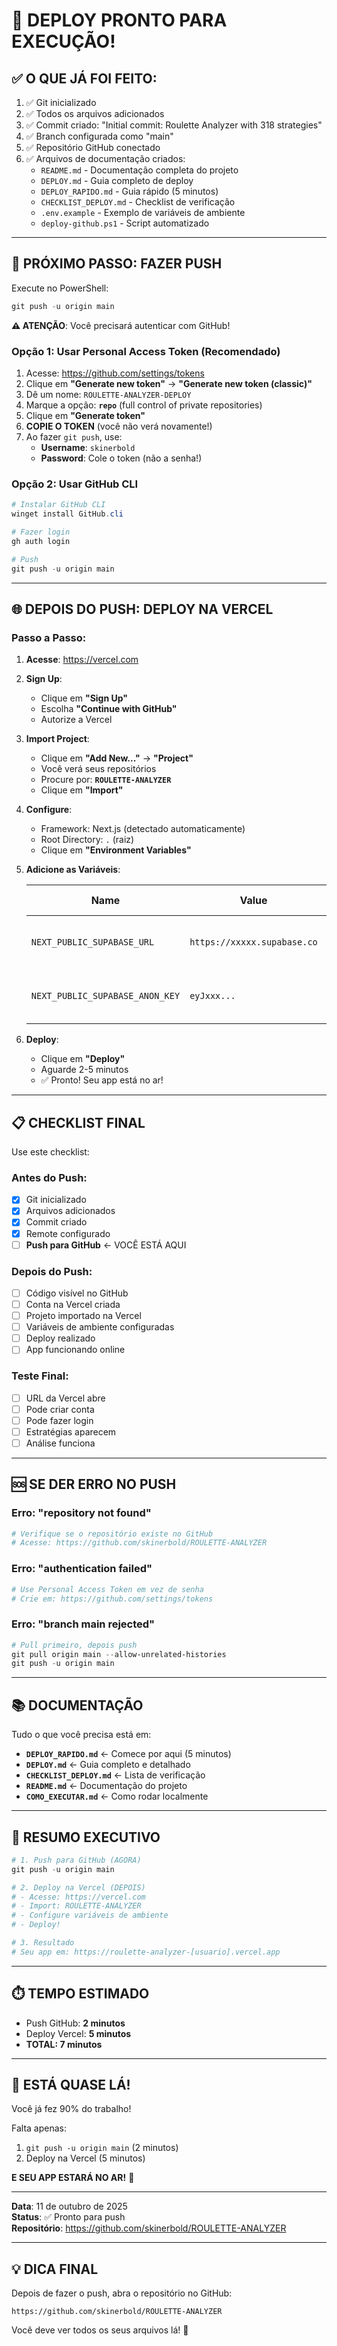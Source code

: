 # 🎉 DEPLOY PRONTO PARA EXECUÇÃO!

## ✅ **O QUE JÁ FOI FEITO:**

1. ✅ Git inicializado
2. ✅ Todos os arquivos adicionados
3. ✅ Commit criado: "Initial commit: Roulette Analyzer with 318 strategies"
4. ✅ Branch configurada como "main"
5. ✅ Repositório GitHub conectado
6. ✅ Arquivos de documentação criados:
   - `README.md` - Documentação completa do projeto
   - `DEPLOY.md` - Guia completo de deploy
   - `DEPLOY_RAPIDO.md` - Guia rápido (5 minutos)
   - `CHECKLIST_DEPLOY.md` - Checklist de verificação
   - `.env.example` - Exemplo de variáveis de ambiente
   - `deploy-github.ps1` - Script automatizado

---

## 🚀 **PRÓXIMO PASSO: FAZER PUSH**

Execute no PowerShell:

```powershell
git push -u origin main
```

**⚠️ ATENÇÃO**: Você precisará autenticar com GitHub!

### **Opção 1: Usar Personal Access Token (Recomendado)**

1. Acesse: https://github.com/settings/tokens
2. Clique em **"Generate new token"** → **"Generate new token (classic)"**
3. Dê um nome: `ROULETTE-ANALYZER-DEPLOY`
4. Marque a opção: **`repo`** (full control of private repositories)
5. Clique em **"Generate token"**
6. **COPIE O TOKEN** (você não verá novamente!)
7. Ao fazer `git push`, use:
   - **Username**: `skinerbold`
   - **Password**: Cole o token (não a senha!)

### **Opção 2: Usar GitHub CLI**

```powershell
# Instalar GitHub CLI
winget install GitHub.cli

# Fazer login
gh auth login

# Push
git push -u origin main
```

---

## 🌐 **DEPOIS DO PUSH: DEPLOY NA VERCEL**

### **Passo a Passo:**

1. **Acesse**: https://vercel.com

2. **Sign Up**:
   - Clique em **"Sign Up"**
   - Escolha **"Continue with GitHub"**
   - Autorize a Vercel

3. **Import Project**:
   - Clique em **"Add New..."** → **"Project"**
   - Você verá seus repositórios
   - Procure por: **`ROULETTE-ANALYZER`**
   - Clique em **"Import"**

4. **Configure**:
   - Framework: Next.js (detectado automaticamente)
   - Root Directory: `.` (raiz)
   - Clique em **"Environment Variables"**

5. **Adicione as Variáveis**:

   | Name | Value | Onde pegar |
   |------|-------|------------|
   | `NEXT_PUBLIC_SUPABASE_URL` | `https://xxxxx.supabase.co` | Supabase → Settings → API |
   | `NEXT_PUBLIC_SUPABASE_ANON_KEY` | `eyJxxx...` | Supabase → Settings → API |

6. **Deploy**:
   - Clique em **"Deploy"**
   - Aguarde 2-5 minutos
   - ✅ Pronto! Seu app está no ar!

---

## 📋 **CHECKLIST FINAL**

Use este checklist:

### **Antes do Push:**
- [x] Git inicializado
- [x] Arquivos adicionados
- [x] Commit criado
- [x] Remote configurado
- [ ] **Push para GitHub** ← VOCÊ ESTÁ AQUI

### **Depois do Push:**
- [ ] Código visível no GitHub
- [ ] Conta na Vercel criada
- [ ] Projeto importado na Vercel
- [ ] Variáveis de ambiente configuradas
- [ ] Deploy realizado
- [ ] App funcionando online

### **Teste Final:**
- [ ] URL da Vercel abre
- [ ] Pode criar conta
- [ ] Pode fazer login
- [ ] Estratégias aparecem
- [ ] Análise funciona

---

## 🆘 **SE DER ERRO NO PUSH**

### **Erro: "repository not found"**
```powershell
# Verifique se o repositório existe no GitHub
# Acesse: https://github.com/skinerbold/ROULETTE-ANALYZER
```

### **Erro: "authentication failed"**
```powershell
# Use Personal Access Token em vez de senha
# Crie em: https://github.com/settings/tokens
```

### **Erro: "branch main rejected"**
```powershell
# Pull primeiro, depois push
git pull origin main --allow-unrelated-histories
git push -u origin main
```

---

## 📚 **DOCUMENTAÇÃO**

Tudo o que você precisa está em:

- **`DEPLOY_RAPIDO.md`** ← Comece por aqui (5 minutos)
- **`DEPLOY.md`** ← Guia completo e detalhado
- **`CHECKLIST_DEPLOY.md`** ← Lista de verificação
- **`README.md`** ← Documentação do projeto
- **`COMO_EXECUTAR.md`** ← Como rodar localmente

---

## 🎯 **RESUMO EXECUTIVO**

```powershell
# 1. Push para GitHub (AGORA)
git push -u origin main

# 2. Deploy na Vercel (DEPOIS)
# - Acesse: https://vercel.com
# - Import: ROULETTE-ANALYZER
# - Configure variáveis de ambiente
# - Deploy!

# 3. Resultado
# Seu app em: https://roulette-analyzer-[usuario].vercel.app
```

---

## ⏱️ **TEMPO ESTIMADO**

- Push GitHub: **2 minutos**
- Deploy Vercel: **5 minutos**
- **TOTAL: 7 minutos**

---

## 🎉 **ESTÁ QUASE LÁ!**

Você já fez 90% do trabalho!

Falta apenas:
1. `git push -u origin main` (2 minutos)
2. Deploy na Vercel (5 minutos)

**E SEU APP ESTARÁ NO AR!** 🚀

---

**Data**: 11 de outubro de 2025  
**Status**: ✅ Pronto para push  
**Repositório**: https://github.com/skinerbold/ROULETTE-ANALYZER

---

## 💡 **DICA FINAL**

Depois de fazer o push, abra o repositório no GitHub:
```
https://github.com/skinerbold/ROULETTE-ANALYZER
```

Você deve ver todos os seus arquivos lá! 🎯
